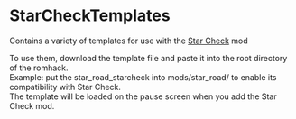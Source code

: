 # StarCheckTemplates
Contains a variety of templates for use with the [Star Check](https://github.com/andre1048576/StarCheck) mod

To use them, download the template file and paste it into the root directory of the romhack.  
Example: put the star_road_starcheck into mods/star_road/ to enable its compatibility with Star Check.  
The template will be loaded on the pause screen when you add the Star Check mod.
